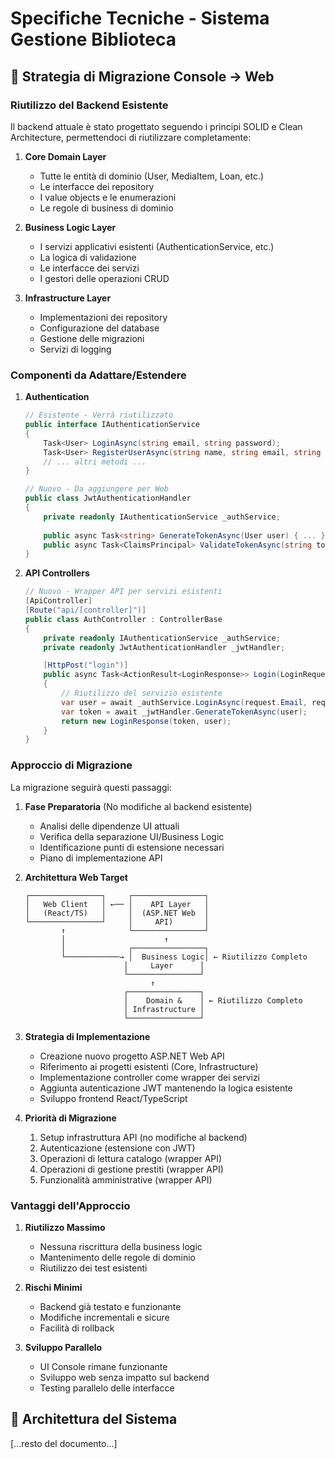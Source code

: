 # Specifiche Tecniche - Sistema Gestione Biblioteca

## 🔄 Strategia di Migrazione Console → Web

### Riutilizzo del Backend Esistente
Il backend attuale è stato progettato seguendo i principi SOLID e Clean Architecture, permettendoci di riutilizzare completamente:

1. **Core Domain Layer**
   - Tutte le entità di dominio (User, MediaItem, Loan, etc.)
   - Le interfacce dei repository
   - I value objects e le enumerazioni
   - Le regole di business di dominio

2. **Business Logic Layer**
   - I servizi applicativi esistenti (AuthenticationService, etc.)
   - La logica di validazione
   - Le interfacce dei servizi
   - I gestori delle operazioni CRUD

3. **Infrastructure Layer**
   - Implementazioni dei repository
   - Configurazione del database
   - Gestione delle migrazioni
   - Servizi di logging

### Componenti da Adattare/Estendere

1. **Authentication**
   ```csharp
   // Esistente - Verrà riutilizzato
   public interface IAuthenticationService
   {
       Task<User> LoginAsync(string email, string password);
       Task<User> RegisterUserAsync(string name, string email, string password);
       // ... altri metodi ...
   }

   // Nuovo - Da aggiungere per Web
   public class JwtAuthenticationHandler
   {
       private readonly IAuthenticationService _authService;
       
       public async Task<string> GenerateTokenAsync(User user) { ... }
       public async Task<ClaimsPrincipal> ValidateTokenAsync(string token) { ... }
   }
   ```

2. **API Controllers**
   ```csharp
   // Nuovo - Wrapper API per servizi esistenti
   [ApiController]
   [Route("api/[controller]")]
   public class AuthController : ControllerBase
   {
       private readonly IAuthenticationService _authService;
       private readonly JwtAuthenticationHandler _jwtHandler;

       [HttpPost("login")]
       public async Task<ActionResult<LoginResponse>> Login(LoginRequest request)
       {
           // Riutilizzo del servizio esistente
           var user = await _authService.LoginAsync(request.Email, request.Password);
           var token = await _jwtHandler.GenerateTokenAsync(user);
           return new LoginResponse(token, user);
       }
   }
   ```

### Approccio di Migrazione
La migrazione seguirà questi passaggi:

1. **Fase Preparatoria** (No modifiche al backend esistente)
   - Analisi delle dipendenze UI attuali
   - Verifica della separazione UI/Business Logic
   - Identificazione punti di estensione necessari
   - Piano di implementazione API

2. **Architettura Web Target**
   ```
   ┌────────────────┐     ┌────────────────┐
   │   Web Client   │ ←── │    API Layer   │
   │   (React/TS)   │     │  (ASP.NET Web  │
   └────────────────┘     │     API)       │
           ↑              └────────────────┘
           │                      ↑
           │              ┌────────────────┐
           └────────────→ │  Business Logic│ ← Riutilizzo Completo
                         │     Layer      │
                         └────────────────┘
                               ↑
                         ┌────────────────┐
                         │    Domain &    │ ← Riutilizzo Completo
                         │ Infrastructure │
                         └────────────────┘
   ```

3. **Strategia di Implementazione**
   - Creazione nuovo progetto ASP.NET Web API
   - Riferimento ai progetti esistenti (Core, Infrastructure)
   - Implementazione controller come wrapper dei servizi
   - Aggiunta autenticazione JWT mantenendo la logica esistente
   - Sviluppo frontend React/TypeScript

4. **Priorità di Migrazione**
   1. Setup infrastruttura API (no modifiche al backend)
   2. Autenticazione (estensione con JWT)
   3. Operazioni di lettura catalogo (wrapper API)
   4. Operazioni di gestione prestiti (wrapper API)
   5. Funzionalità amministrative (wrapper API)

### Vantaggi dell'Approccio
1. **Riutilizzo Massimo**
   - Nessuna riscrittura della business logic
   - Mantenimento delle regole di dominio
   - Riutilizzo dei test esistenti

2. **Rischi Minimi**
   - Backend già testato e funzionante
   - Modifiche incrementali e sicure
   - Facilità di rollback

3. **Sviluppo Parallelo**
   - UI Console rimane funzionante
   - Sviluppo web senza impatto sul backend
   - Testing parallelo delle interfacce

## 📐 Architettura del Sistema

[...resto del documento...]
